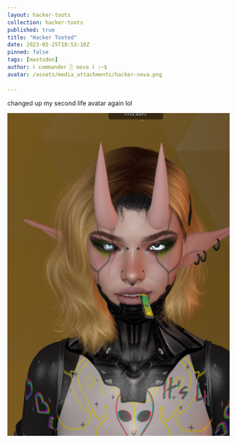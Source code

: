 ```yaml
---
layout: hacker-toots
collection: hacker-toots
published: true
title: "Hacker Tooted"
date: 2023-05-25T18:53:10Z
pinned: false
tags: [mastodon]
author: ⸸ commander ░ nova ⸸ :~$
avatar: /assets/media_attachments/hacker-nova.png

---
```


<p>changed up my second life avatar again lol</p>

![media](/assets/media_attachments/files/110/430/832/679/751/851/original/d081202a6ee3cd71.png)
